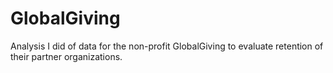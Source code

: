 # GlobalGiving
Analysis I did of data for the non-profit GlobalGiving to evaluate retention of their partner organizations.
